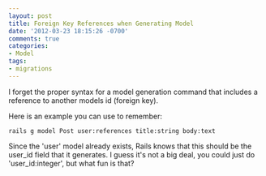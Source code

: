 ```yaml
---
layout: post
title: Foreign Key References when Generating Model
date: '2012-03-23 18:15:26 -0700'
comments: true
categories:
- Model
tags:
- migrations
---
```


I forget the proper syntax for a model generation command that includes a
reference to another models id (foreign key).

Here is an example you can use to remember:

``` shell
rails g model Post user:references title:string body:text
```

Since the 'user' model already exists, Rails knows that this should be the
user_id field that it generates. I guess it's not a big deal, you could just
do 'user_id:integer', but what fun is that?
